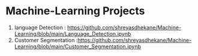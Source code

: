 # Machine-Learning Projects
1) language Detection : https://github.com/shreyasdhekane/Machine-Learning/blob/main/Language_Detection.ipynb
2) Customer Segmentation :https://github.com/shreyasdhekane/Machine-Learning/blob/main/Customer_Segmentation.ipynb
